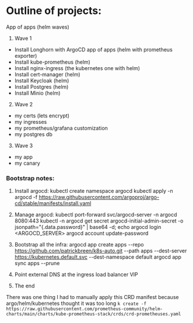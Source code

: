# Outline of projects:

App of apps (helm waves)
1. Wave 1
 * Install Longhorn with ArgoCD app of apps (helm with prometheus exporter)
 * Install kube-prometheus (helm)
 * Install nginx-ingress (the kubernetes one with helm)
 * Install cert-manager (helm)
 * Install Keycloak (helm)
 * Install Postgres (helm)
 * Install Minio (helm)
2. Wave 2
 * my certs (lets encrypt)
 * my ingresses
 * my prometheus/grafana customization
 * my postgres db
3. Wave 3
 * my app
 * my canary

### Bootstrap notes:
1. Install argocd:
kubectl create namespace argocd
kubectl apply -n argocd -f https://raw.githubusercontent.com/argoproj/argo-cd/stable/manifests/install.yaml

2. Manage argocd:
kubectl port-forward svc/argocd-server -n argocd 8080:443
kubectl -n argocd get secret argocd-initial-admin-secret -o jsonpath="{.data.password}" | base64 -d; echo
argocd login <ARGOCD_SERVER>
argocd account update-password

3. Bootstrap all the infra:
argocd app create apps --repo https://github.com/patrickbreen/k8s-auto.git --path apps --dest-server https://kubernetes.default.svc --dest-namespace default
argocd app sync apps --prune

4. Point external DNS at the ingress load balancer VIP

5. The end


There was one thing I had to manually apply this CRD manifest because argo/helm/kubernetes thought it was too long
`k create -f https://raw.githubusercontent.com/prometheus-community/helm-charts/main/charts/kube-prometheus-stack/crds/crd-prometheuses.yaml`


